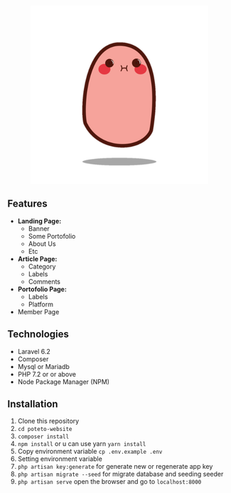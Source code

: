 <p align="center"><img src="public/img/poteto.png" width="400"></p>

## Features

- **Landing Page:**
    - Banner
    - Some Portofolio
    - About Us
    - Etc
- **Article Page:**
    - Category
    - Labels
    - Comments
- **Portofolio Page:**
    - Labels
    - Platform
- Member Page

## Technologies

- Laravel 6.2
- Composer
- Mysql or Mariadb
- PHP 7.2 or or above
- Node Package Manager (NPM)

## Installation

1) Clone this repository
2) `cd poteto-website`
3) `composer install`
4) `npm install` or u can use yarn `yarn install`
5) Copy environment variable `cp .env.example .env`
6) Setting environment variable
7) `php artisan key:generate` for generate new or regenerate app key
8) `php artisan migrate --seed` for migrate database and seeding seeder
9) `php artisan serve` open the browser and go to `localhost:8000`